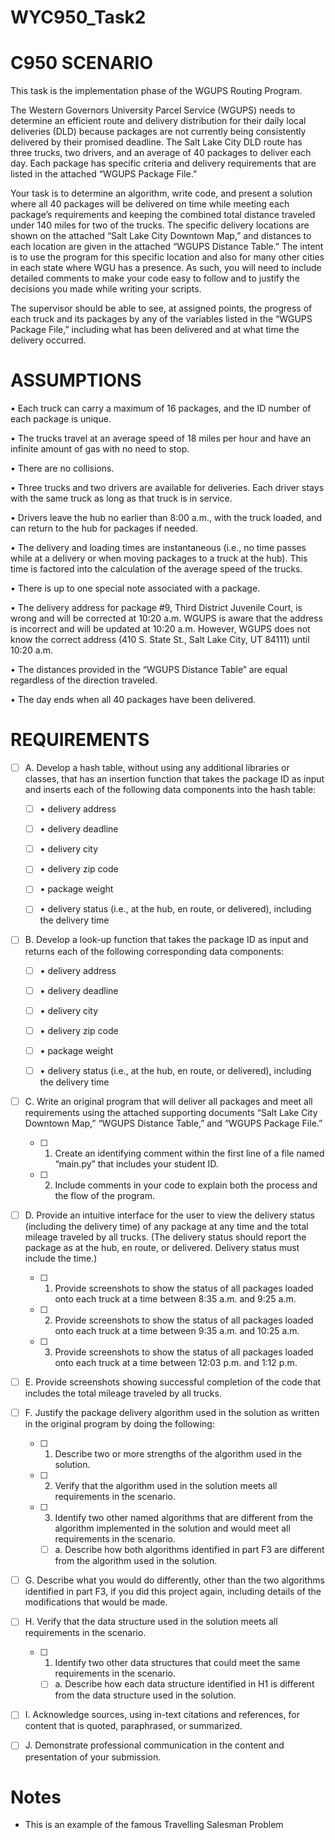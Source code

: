 # WYC950_Task2

# C950 SCENARIO

This task is the implementation phase of the WGUPS Routing Program.

The Western Governors University Parcel Service (WGUPS) needs to determine an efficient route and delivery distribution for their daily local deliveries (DLD) because packages are not currently being consistently delivered by their promised deadline. The Salt Lake City DLD route has three trucks, two drivers, and an average of 40 packages to deliver each day. Each package has specific criteria and delivery requirements that are listed in the attached “WGUPS Package File.”

Your task is to determine an algorithm, write code, and present a solution where all 40 packages will be delivered on time while meeting each package’s requirements and keeping the combined total distance traveled under 140 miles for two of the trucks. The specific delivery locations are shown on the attached “Salt Lake City Downtown Map,” and distances to each location are given in the attached “WGUPS Distance Table.” The intent is to use the program for this specific location and also for many other cities in each state where WGU has a presence. As such, you will need to include detailed comments to make your code easy to follow and to justify the decisions you made while writing your scripts.

The supervisor should be able to see, at assigned points, the progress of each truck and its packages by any of the variables listed in the “WGUPS Package File,” including what has been delivered and at what time the delivery occurred.

# ASSUMPTIONS

• Each truck can carry a maximum of 16 packages, and the ID number of each package is unique.

• The trucks travel at an average speed of 18 miles per hour and have an infinite amount of gas with no need to stop.

• There are no collisions.

• Three trucks and two drivers are available for deliveries. Each driver stays with the same truck as long as that truck is in service.

• Drivers leave the hub no earlier than 8:00 a.m., with the truck loaded, and can return to the hub for packages if needed.

• The delivery and loading times are instantaneous (i.e., no time passes while at a delivery or when moving packages to a truck at the hub). This time is factored into the calculation of the average speed of the trucks.

• There is up to one special note associated with a package.

• The delivery address for package #9, Third District Juvenile Court, is wrong and will be corrected at 10:20 a.m. WGUPS is aware that the address is incorrect and will be updated at 10:20 a.m. However, WGUPS does not know the correct address (410 S. State St., Salt Lake City, UT 84111) until 10:20 a.m.

• The distances provided in the “WGUPS Distance Table” are equal regardless of the direction traveled.

• The day ends when all 40 packages have been delivered.

# REQUIREMENTS

- [ ] A. Develop a hash table, without using any additional libraries or classes, that has an insertion function that takes the package ID as input and inserts each of the following data components into the hash table:

  - [ ] • delivery address

  - [ ] • delivery deadline

  - [ ] • delivery city

  - [ ] • delivery zip code

  - [ ] • package weight

  - [ ] • delivery status (i.e., at the hub, en route, or delivered), including the delivery time

- [ ] B. Develop a look-up function that takes the package ID as input and returns each of the following corresponding data components:

  - [ ] • delivery address

  - [ ] • delivery deadline

  - [ ] • delivery city

  - [ ] • delivery zip code

  - [ ] • package weight

  - [ ] • delivery status (i.e., at the hub, en route, or delivered), including the delivery time

- [ ] C. Write an original program that will deliver all packages and meet all requirements using the attached supporting documents “Salt Lake City Downtown Map,” “WGUPS Distance Table,” and “WGUPS Package File.”

  - [ ] 1.  Create an identifying comment within the first line of a file named “main.py” that includes your student ID.

  - [ ] 2.  Include comments in your code to explain both the process and the flow of the program.

- [ ] D. Provide an intuitive interface for the user to view the delivery status (including the delivery time) of any package at any time and the total mileage traveled by all trucks. (The delivery status should report the package as at the hub, en route, or delivered. Delivery status must include the time.)

  - [ ] 1.  Provide screenshots to show the status of all packages loaded onto each truck at a time between 8:35 a.m. and 9:25 a.m.

  - [ ] 2.  Provide screenshots to show the status of all packages loaded onto each truck at a time between 9:35 a.m. and 10:25 a.m.

  - [ ] 3.  Provide screenshots to show the status of all packages loaded onto each truck at a time between 12:03 p.m. and 1:12 p.m.

- [ ] E. Provide screenshots showing successful completion of the code that includes the total mileage traveled by all trucks.

- [ ] F. Justify the package delivery algorithm used in the solution as written in the original program by doing the following:

  - [ ] 1.  Describe two or more strengths of the algorithm used in the solution.

  - [ ] 2.  Verify that the algorithm used in the solution meets all requirements in the scenario.

  - [ ] 3.  Identify two other named algorithms that are different from the algorithm implemented in the solution and would meet all requirements in the scenario.

    - [ ] a. Describe how both algorithms identified in part F3 are different from the algorithm used in the solution.

- [ ] G. Describe what you would do differently, other than the two algorithms identified in part F3, if you did this project again, including details of the modifications that would be made.

- [ ] H. Verify that the data structure used in the solution meets all requirements in the scenario.

  - [ ] 1.  Identify two other data structures that could meet the same requirements in the scenario.

    - [ ] a. Describe how each data structure identified in H1 is different from the data structure used in the solution.

- [ ] I. Acknowledge sources, using in-text citations and references, for content that is quoted, paraphrased, or summarized.

- [ ] J. Demonstrate professional communication in the content and presentation of your submission.

# Notes

- This is an example of the famous Travelling Salesman Problem
